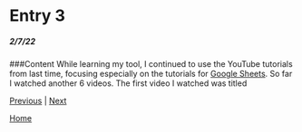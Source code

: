 # Entry 3
##### 2/7/22


###Content
While learning my tool, I continued to use the YouTube tutorials from last time, focusing especially on the tutorials for [Google Sheets](https://www.youtube.com/playlist?list=PLv9Pf9aNgemv62NNC5bXLR0CzeaIj5bcw). So far I watched another 6 videos. The first video I watched was titled 


[Previous](entry02.md) | [Next](entry04.md)

[Home](../README.md)
